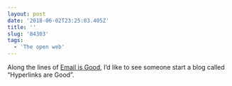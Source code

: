 ```yaml
---
layout: post
date: '2018-06-02T23:25:03.405Z'
title: ''
slug: '84303'
tags:
  - 'The open web'
---
```

Along the lines of [Email is Good](http://email-is-good.com), I’d like to see someone start a blog called “Hyperlinks are Good”.
